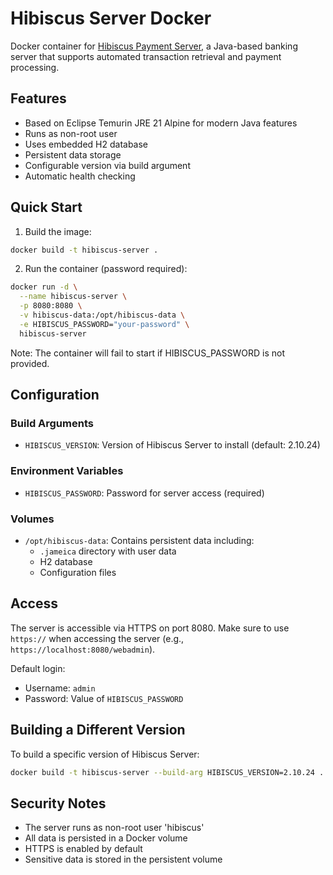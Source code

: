 # Hibiscus Server Docker

Docker container for [Hibiscus Payment Server](https://www.willuhn.de/products/hibiscus-server/), a Java-based banking server that supports automated transaction retrieval and payment processing.

## Features

- Based on Eclipse Temurin JRE 21 Alpine for modern Java features
- Runs as non-root user
- Uses embedded H2 database
- Persistent data storage
- Configurable version via build argument
- Automatic health checking

## Quick Start

1. Build the image:

```bash
docker build -t hibiscus-server .
```

2. Run the container (password required):

```bash
docker run -d \
  --name hibiscus-server \
  -p 8080:8080 \
  -v hibiscus-data:/opt/hibiscus-data \
  -e HIBISCUS_PASSWORD="your-password" \
  hibiscus-server
```

Note: The container will fail to start if HIBISCUS_PASSWORD is not provided.

## Configuration

### Build Arguments

- `HIBISCUS_VERSION`: Version of Hibiscus Server to install (default: 2.10.24)

### Environment Variables

- `HIBISCUS_PASSWORD`: Password for server access (required)

### Volumes

- `/opt/hibiscus-data`: Contains persistent data including:
  - `.jameica` directory with user data
  - H2 database
  - Configuration files

## Access

The server is accessible via HTTPS on port 8080. Make sure to use `https://` when accessing the server (e.g., `https://localhost:8080/webadmin`).

Default login:

- Username: `admin`
- Password: Value of `HIBISCUS_PASSWORD`

## Building a Different Version

To build a specific version of Hibiscus Server:

```bash
docker build -t hibiscus-server --build-arg HIBISCUS_VERSION=2.10.24 .
```

## Security Notes

- The server runs as non-root user 'hibiscus'
- All data is persisted in a Docker volume
- HTTPS is enabled by default
- Sensitive data is stored in the persistent volume
